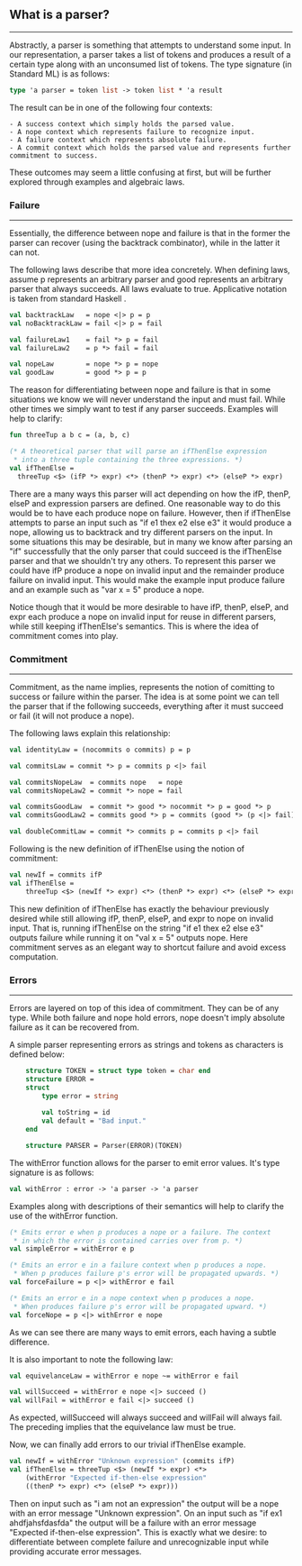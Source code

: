 ## What is a parser?
--------------------

Abstractly, a parser is something that attempts to understand 
some input. In our representation, a parser takes a list of tokens and
produces a result of a certain type along with an unconsumed list of 
tokens. The type signature (in Standard ML) is as follows:

``` sml
type 'a parser = token list -> token list * 'a result
```

The result can be in one of the following four contexts:

    - A success context which simply holds the parsed value.
    - A nope context which represents failure to recognize input.    
    - A failure context which represents absolute failure. 
    - A commit context which holds the parsed value and represents further commitment to success.

These outcomes may seem a little confusing at first, but will
be further explored through examples and algebraic laws.

### Failure 
-----------

Essentially, the difference between nope and failure is that
in the former the parser can recover (using the backtrack combinator),
while in the latter it can not.

The following laws describe that more idea concretely. When defining 
laws, assume p represents an arbitrary parser and good represents an 
arbitrary parser that always succeeds. All laws evaluate to true. 
Applicative notation is taken from standard Haskell .

```sml
val backtrackLaw   = nope <|> p = p
val noBacktrackLaw = fail <|> p = fail

val failureLaw1    = fail *> p = fail
val failureLaw2    = p *> fail = fail

val nopeLaw        = nope *> p = nope
val goodLaw        = good *> p = p
```

The reason for differentiating between nope and failure is that in
some situations we know we will never understand the input
and must fail. While other times we simply want to test if any
parser succeeds. Examples will help to clarify:

```sml
fun threeTup a b c = (a, b, c)

(* A theoretical parser that will parse an ifThenElse expression
 * into a three tuple containing the three expressions. *)
val ifThenElse = 
  threeTup <$> (ifP *> expr) <*> (thenP *> expr) <*> (elseP *> expr)
```

There are a many ways this parser will act depending on how the ifP, thenP, 
elseP and expression parsers are defined. One reasonable way to do this
would be to have each produce nope on failure. However, then if ifThenElse
attempts to parse an input such as "if e1 thex e2 else e3" it 
would produce a nope, allowing us to backtrack and try
different parsers on the input. In some situations this may be desirable, 
but in many we know after parsing an "if" successfully that the only 
parser that could succeed is the ifThenElse parser and that we shouldn't 
try any others. To represent this parser we could have ifP produce a 
nope on invalid input and the remainder produce failure on invalid input.
This would make the example input produce failure and
an example such as "var x = 5" produce a nope.

Notice though that it would be more desirable to have ifP, thenP, elseP,
and expr each produce a nope on invalid input for reuse in different 
parsers, while still keeping ifThenElse's semantics. This is where the 
idea of commitment comes into play.

### Commitment
--------------

Commitment, as the name implies, represents the notion of comitting to 
success or failure within the parser. The idea is at some point we can tell 
the parser that if the following succeeds, everything after it must 
succeed or fail (it will not produce a nope). 

The following laws explain this relationship:

```sml
val identityLaw = (nocommits o commits) p = p

val commitsLaw = commit *> p = commits p <|> fail

val commitsNopeLaw  = commits nope   = nope
val commitsNopeLaw2 = commit *> nope = fail

val commitsGoodLaw  = commit *> good *> nocommit *> p = good *> p
val commitsGoodLaw2 = commits good *> p = commits (good *> (p <|> fail))

val doubleCommitLaw = commit *> commits p = commits p <|> fail
```

Following is the new definition of ifThenElse using the notion of
commitment:

```sml
val newIf = commits ifP
val ifThenElse = 
    threeTup <$> (newIf *> expr) <*> (thenP *> expr) <*> (elseP *> expr)
```

This new definition of ifThenElse has exactly the behaviour previously
desired while still allowing ifP, thenP, elseP, and expr to nope on
invalid input. That is, running ifThenElse on the string 
"if e1 thex e2 else e3" outputs failure while running it on "val x = 5" 
outputs nope. Here commitment serves as an elegant way to shortcut
failure and avoid excess computation.

### Errors
----------

Errors are layered on top of this idea of commitment.
They can be of any type. While both failure and nope hold errors,
nope doesn't imply absolute failure as it can
be recovered from.

A simple parser representing errors as strings and tokens as
characters is defined below:

```sml
    structure TOKEN = struct type token = char end
    structure ERROR = 
    struct
        type error = string
        
        val toString = id
        val default = "Bad input."
    end

    structure PARSER = Parser(ERROR)(TOKEN)
```

The withError function allows for the parser to emit error values. It's
type signature is as follows:

```sml
val withError : error -> 'a parser -> 'a parser
```

Examples along with descriptions of their semantics will help to 
clarify the use of the withError function.

```sml
(* Emits error e when p produces a nope or a failure. The context
 * in which the error is contained carries over from p. *)
val simpleError = withError e p 

(* Emits an error e in a failure context when p produces a nope.
 * When p produces failure p's error will be propagated upwards. *)
val forceFailure = p <|> withError e fail

(* Emits an error e in a nope context when p produces a nope. 
 * When produces failure p's error will be propagated upward. *)
val forceNope = p <|> withError e nope
```

As we can see there are many ways to emit errors, each having
a subtle difference. 

It is also important to note the following law:

```sml
val equivelanceLaw = withError e nope ~= withError e fail

val willSucceed = withError e nope <|> succeed ()
val willFail = withError e fail <|> succeed ()
```

As expected, willSucceed will always succeed and willFail will always
fail. The preceding implies that the equivelance law must be true. 

Now, we can finally add errors to our trivial ifThenElse example.

```sml
val newIf = withError "Unknown expression" (commits ifP)
val ifThenElse = threeTup <$> (newIf *> expr) <*> 
    (withError "Expected if-then-else expression" 
    ((thenP *> expr) <*> (elseP *> expr)))
```

Then on input such as "i am not an expression" the output will be a
nope with an error message "Unknown expression". On an input such as
"if ex1 ahdfjahsfdasfda" the output will be a failure with an error
message "Expected if-then-else expression". This is exactly what we
desire: to differentiate between complete failure and unrecognizable
input while providing accurate error messages.

